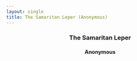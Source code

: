 ```yaml
---
layout: single
title: The Samaritan Leper (Anonymous)
---
```

<header>
  <h3>The Samaritan Leper</h3>
  <h4>Anonymous</h4>
</header>
